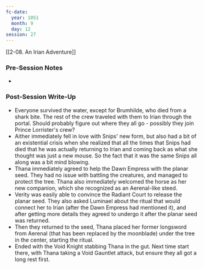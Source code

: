 ```yaml
---
fc-date:
  year: 1051
  month: 9
  day: 12
session: 27
---
```

 [[2-08. An Irian Adventure]]

### Pre-Session Notes

* 

### Post-Session Write-Up

- Everyone survived the water, except for Brumhilde, who died from a shark bite. The rest of the crew traveled with them to Irian through the portal. Should probably figure out where they all go - possibly they join Prince Lorrister's crew?
- Aither immediately fell in love with Snips' new form, but also had a bit of an existential crisis when she realized that all the times that Snips had died that he was actually returning to Irian and coming back as what she thought was just a new mouse. So the fact that it was the same Snips all along was a bit mind blowing.
- Thana immediately agreed to help the Dawn Empress with the planar seed. They had no issue with battling the creatures, and managed to protect the tree. Thana also immediately welcomed the horse as her new companion, which she recognized as an Aerenal-like steed.
- Verity was easily able to convince the Radiant Court to release the planar seed. They also asked Luminael about the ritual that would connect her to Irian (after the Dawn Empress had mentioned it), and after getting more details they agreed to undergo it after the planar seed was returned.
- Then they returned to the seed, Thana placed her former longsword from Aerenal (that has been replaced by the moonblade) under the tree in the center, starting the ritual.
- Ended with the Void Knight stabbing Thana in the gut. Next time start there, with Thana taking a Void Gauntlet attack, but ensure they all got a long rest first.
